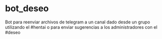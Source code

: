# bot_deseo
Bot para reenviar archivos de telegram a un canal dado desde un grupo utilizando el #hentai o para enviar sugerencias a los administradores con el #deseo
